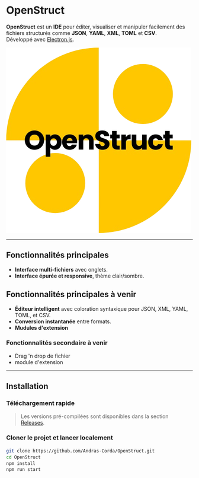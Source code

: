 # OpenStruct

**OpenStruct** est un **IDE** pour éditer, visualiser et manipuler facilement des fichiers structurés comme **JSON**, **YAML**, **XML**, **TOML** et **CSV**.  
Développé avec [Electron.js](https://www.electronjs.org/).

![OpenStruct icon](./src/assets/logo.png) 

---

## Fonctionnalités principales

- **Interface multi-fichiers** avec onglets.
- **Interface épurée et responsive**, thème clair/sombre.

## Fonctionnalités principales à venir
- **Éditeur intelligent** avec coloration syntaxique pour JSON, XML, YAML, TOML, et CSV.
- **Conversion instantanée** entre formats.
- **Mudules d'extension**

### Fonctionnalités secondaire à venir
- Drag 'n drop de fichier
- module d'extension
---

## Installation

### Téléchargement rapide

> Les versions pré-compilées sont disponibles dans la section [Releases](https://github.com/Andras-corda/OpenStruct/releases).

### Cloner le projet et lancer localement

```bash
git clone https://github.com/Andras-Corda/OpenStruct.git
cd OpenStruct
npm install
npm run start
```

